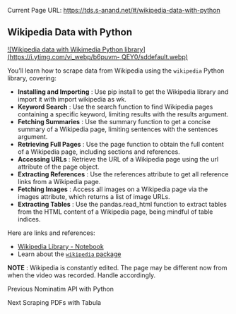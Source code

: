 Current Page URL: https://tds.s-anand.net/#/wikipedia-data-with-python

## Wikipedia Data with Python

[![Wikipedia data with Wikimedia Python
library](https://i.ytimg.com/vi_webp/b6puvm-
QEY0/sddefault.webp)](https://youtu.be/b6puvm-QEY0)

You’ll learn how to scrape data from Wikipedia using the `wikipedia` Python
library, covering:

  * **Installing and Importing** : Use pip install to get the Wikipedia library and import it with import wikipedia as wk.
  * **Keyword Search** : Use the search function to find Wikipedia pages containing a specific keyword, limiting results with the results argument.
  * **Fetching Summaries** : Use the summary function to get a concise summary of a Wikipedia page, limiting sentences with the sentences argument.
  * **Retrieving Full Pages** : Use the page function to obtain the full content of a Wikipedia page, including sections and references.
  * **Accessing URLs** : Retrieve the URL of a Wikipedia page using the url attribute of the page object.
  * **Extracting References** : Use the references attribute to get all reference links from a Wikipedia page.
  * **Fetching Images** : Access all images on a Wikipedia page via the images attribute, which returns a list of image URLs.
  * **Extracting Tables** : Use the pandas.read_html function to extract tables from the HTML content of a Wikipedia page, being mindful of table indices.

Here are links and references:

  * [Wikipedia Library - Notebook](https://colab.research.google.com/drive/1-w8Jo6xcQs2jK0NxNddPW4HVCZhXmTBe)
  * Learn about the [`wikipedia` package](https://wikipedia.readthedocs.io/en/latest/)

**NOTE** : Wikipedia is constantly edited. The page may be different now from
when the video was recorded. Handle accordingly.

Previous Nominatim API with Python

Next Scraping PDFs with Tabula

